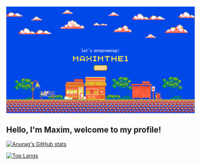 [![Header](https://github.com/Maximthe1/Maximthe1/blob/main/assets/Maximthe1.png)](https://github.com/Maximthe1)

## Hello, I'm Maxim, welcome to my profile!

[![Anurag's GitHub stats](https://github-readme-stats.vercel.app/api?username=Maximthe1&show_icons=true&theme=dracula&hide=prs,issues)](https://github.com/anuraghazra/github-readme-stats)


[![Top Langs](https://github-readme-stats.vercel.app/api/top-langs/?username=Maximthe1&layout=donut&show_icons=true&theme=dracula)](https://github.com/anuraghazra/github-readme-stats)
